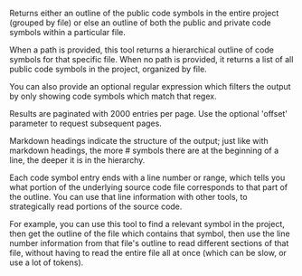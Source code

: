 Returns either an outline of the public code symbols in the entire project (grouped by file) or else an outline of both the public and private code symbols within a particular file.

When a path is provided, this tool returns a hierarchical outline of code symbols for that specific file.
When no path is provided, it returns a list of all public code symbols in the project, organized by file.

You can also provide an optional regular expression which filters the output by only showing code symbols which match that regex.

Results are paginated with 2000 entries per page. Use the optional 'offset' parameter to request subsequent pages.

Markdown headings indicate the structure of the output; just like
with markdown headings, the more # symbols there are at the beginning of a line,
the deeper it is in the hierarchy.

Each code symbol entry ends with a line number or range, which tells you what portion of the
underlying source code file corresponds to that part of the outline. You can use
that line information with other tools, to strategically read portions of the source code.

For example, you can use this tool to find a relevant symbol in the project, then get the outline of the file which contains that symbol, then use the line number information from that file's outline to read different sections of that file, without having to read the entire file all at once (which can be slow, or use a lot of tokens).
